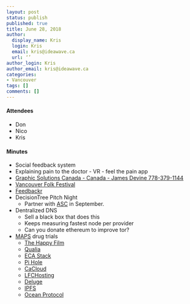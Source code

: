 ```yaml
---
layout: post
status: publish
published: true
title: June 28, 2018
author:
  display_name: Kris
  login: Kris
  email: kris@ideawave.ca
  url: ‘’
author_login: Kris
author_email: kris@ideawave.ca
categories:
- Vancouver
tags: []
comments: []
---
```



#### Attendees

* Don
* Nico
* Kris

#### Minutes

* Social feedback system
* Explaining pain to the doctor - VR - feel the pain app
* [Graphic Solutions Canada - Canada - James Devine 778-379-1144](gscworks.ca)
* [Vancouver Folk Festival](http://thefestival.bc.ca/) 
* [Feedbackr](https://www.feedbackr.io/)
* DecisionTree Pitch Night
	* Partner with [ASC](http://www.awesomeshitclub.com/) in September.
* Dentralized DNS 
	* Sell a black box that does this
	* Keeps measuring fastest node per provider
	* Can you donate ethereum to improve tor?
* [MAPS](http://www.mapscanada.org/) drug trials
	* [The Happy Film](https://www.thehappyfilm.org/)
	* [Qualia](https://neurohacker.com/qualia/)
	* [ECA Stack](https://en.wikipedia.org/wiki/ECA_stack)
	* [Pi Hole](https://pi-hole.net/)
	* [CaCloud](https://www.cacloud.com/)
	* [LFCHosting](https://account.lfchosting.com/)
	* [Deluge](https://deluge-torrent.org/)
	* [IPFS](https://ipfs.io/)
	* [Ocean Protocol](https://oceanprotocol.com/)
